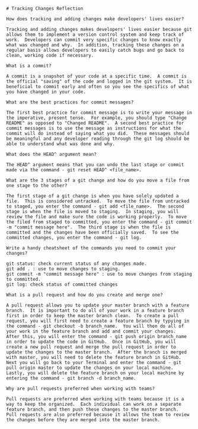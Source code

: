     # Tracking Changes Reflection

    How does tracking and adding changes make developers' lives easier?

    Tracking and adding changes makes developers' lives easier because git allows them to implement a version control system and keep track of work.  Developers can commit very specific changes to know exactly what was changed and why.  In addition, tracking these changes on a regular basis allows developers to easily catch bugs and go back to clean, working code if necessary.

    What is a commit?

    A commit is a snapshot of your code at a specific time.  A commit is the official "saving" of the code and logged in the git system.  It is beneficial to commit early and often so you see the specifics of what you have changed in your code.

    What are the best practices for commit messages?

    The first best practice for commit message is to write your message in the imperative, present tense.  For example, you should type "Change README" as opposed to "Changed README".  A second best practice for commit messages is to use the message as instructions for what the commit will do instead of saying what you did.  These messages should be meaningful and any developer reading through the git log should be able to understand what was done and why.

    What does the HEAD^ argument mean?

    The HEAD^ argument means that you can undo the last stage or commit made via the command - git reset HEAD^ <file_name>.

    What are the 3 stages of a git change and how do you move a file from one stage to the other?

    The first stage of a git change is when you have solely updated a file.  This is considered untracked.  To move the file from untracked to staged, you enter the command - git add <file_name>.  The second stage is when the file is moved to staging.  In staging, you will review the file and make sure the code is working properly.  To move the filed from staged to committed, you enter the command - git commit -m "commit message here".  The third stage is when the file is committed and the changes have been officially saved.  To see the committed changes, you enter the command - git log.

    Write a handy cheatsheet of the commands you need to commit your changes?

    git status: check current status of any changes made.
    git add . : use to move changes to staging.
    git commit -m "commit message here" : use to move changes from staging to committed.
    git log: check status of committed changes

    What is a pull request and how do you create and merge one?

    A pull request allows you to update your master branch with a feature branch.  It is important to do all of your work in a feature branch first in order to keep the master branch clean.  To create a pull request, you will first need to create a feature branch by typying in the command - git checkout -b branch_name.  You will then do all of your work in the feature branch and add and commit your changes.  After this, you will enter the command - git push origin branch_name in order to update the code in GitHub.  Once in GitHub, you will create a new pull request and merge the pull request in order to update the changes to the master branch.  After the branch is merged with master, you will need to delete the feature branch in GitHub.  Next you will go back to your Terminal and enter the command - git pull origin master to update the changes on your local machine.  Lastly, you will delete the feature branch on your local machine by entering the command - git branch -d branch_name.

    Why are pull requests preferred when working with teams?

    Pull requests are preferred when working with teams because it is a way to keep the organized.  Each individual can work on a separate feature branch, and then push these changes to the master branch.  Pull requests are also preferred because it allows the team to review the changes before they are merged into the master branch.

